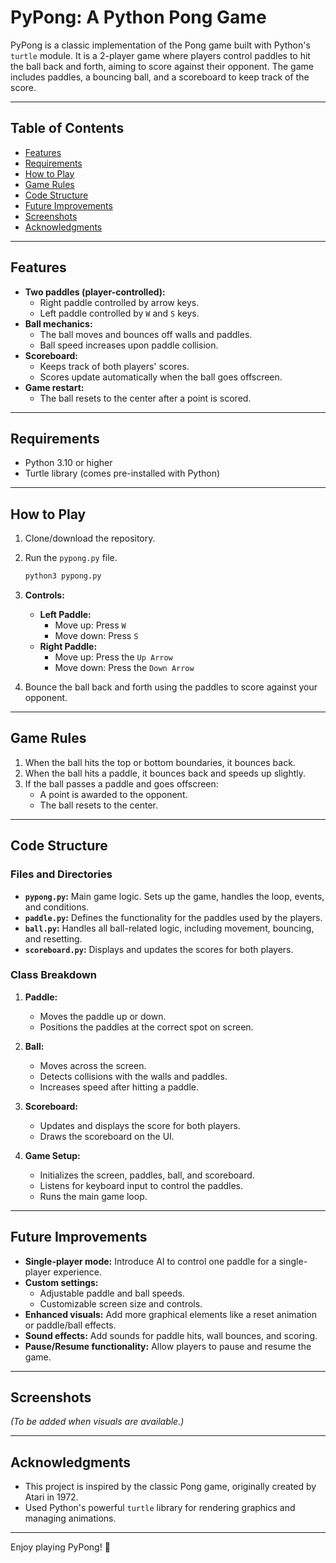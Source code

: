 # PyPong: A Python Pong Game

PyPong is a classic implementation of the Pong game built with Python's `turtle` module. It is a 2-player game where players control paddles to hit the ball back and forth, aiming to score against their opponent. The game includes paddles, a bouncing ball, and a scoreboard to keep track of the score.

---

## Table of Contents
- [Features](#features)
- [Requirements](#requirements)
- [How to Play](#how-to-play)
- [Game Rules](#game-rules)
- [Code Structure](#code-structure)
- [Future Improvements](#future-improvements)
- [Screenshots](#screenshots)
- [Acknowledgments](#acknowledgments)

---

## Features
- **Two paddles (player-controlled):** 
  - Right paddle controlled by arrow keys.
  - Left paddle controlled by `W` and `S` keys.
- **Ball mechanics:**
  - The ball moves and bounces off walls and paddles.
  - Ball speed increases upon paddle collision.
- **Scoreboard:**
  - Keeps track of both players' scores.
  - Scores update automatically when the ball goes offscreen.
- **Game restart:**
  - The ball resets to the center after a point is scored.

---

## Requirements
- Python 3.10 or higher
- Turtle library (comes pre-installed with Python)

---

## How to Play
1. Clone/download the repository.
2. Run the `pypong.py` file.
   ```bash
   python3 pypong.py
   ```
3. **Controls:**
   - **Left Paddle:** 
     - Move up: Press `W`
     - Move down: Press `S`
   - **Right Paddle:** 
     - Move up: Press the `Up Arrow`
     - Move down: Press the `Down Arrow`

4. Bounce the ball back and forth using the paddles to score against your opponent.

---

## Game Rules
1. When the ball hits the top or bottom boundaries, it bounces back.
2. When the ball hits a paddle, it bounces back and speeds up slightly.
3. If the ball passes a paddle and goes offscreen:
   - A point is awarded to the opponent.
   - The ball resets to the center.

---

## Code Structure

### Files and Directories
- **`pypong.py`:** Main game logic. Sets up the game, handles the loop, events, and conditions.
- **`paddle.py`:** Defines the functionality for the paddles used by the players.
- **`ball.py`:** Handles all ball-related logic, including movement, bouncing, and resetting.
- **`scoreboard.py`:** Displays and updates the scores for both players.

### Class Breakdown
1. **Paddle:**
   - Moves the paddle up or down.
   - Positions the paddles at the correct spot on screen.

2. **Ball:**
   - Moves across the screen.
   - Detects collisions with the walls and paddles.
   - Increases speed after hitting a paddle.

3. **Scoreboard:**
   - Updates and displays the score for both players.
   - Draws the scoreboard on the UI.

4. **Game Setup:**
   - Initializes the screen, paddles, ball, and scoreboard.
   - Listens for keyboard input to control the paddles.
   - Runs the main game loop.

---

## Future Improvements
- **Single-player mode:** Introduce AI to control one paddle for a single-player experience.
- **Custom settings:**
  - Adjustable paddle and ball speeds.
  - Customizable screen size and controls.
- **Enhanced visuals:** Add more graphical elements like a reset animation or paddle/ball effects.
- **Sound effects:** Add sounds for paddle hits, wall bounces, and scoring.
- **Pause/Resume functionality:** Allow players to pause and resume the game.

---

## Screenshots
*(To be added when visuals are available.)*

---

## Acknowledgments
- This project is inspired by the classic Pong game, originally created by Atari in 1972.
- Used Python's powerful `turtle` library for rendering graphics and managing animations.

---

Enjoy playing PyPong! 🏓